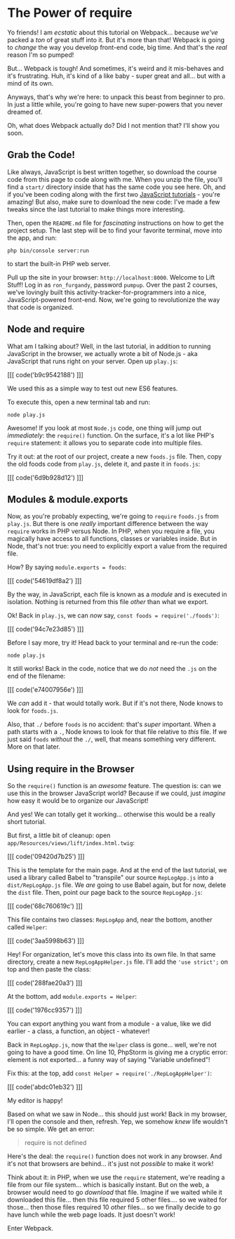 # The Power of require

Yo friends! I am *ecstatic* about this tutorial on Webpack... because *we've*
packed a *ton* of great stuff into it. But it's more than that! Webpack is going
to *change* the way you develop front-end code, big time. And that's the *real*
reason I'm so pumped!

But... Webpack is tough! And sometimes, it's weird and it mis-behaves and it's frustrating.
Huh, it's kind of a like baby - super great and all... but with a mind of its own.

Anyways, that's why we're here: to unpack this beast from beginner to pro. In just
a little while, you're going to have new super-powers that you never dreamed of.

Oh, what does Webpack actually do? Did I not mention that? I'll show you soon.

## Grab the Code!

Like always, JavaScript is best written together, so download the course code from
this page to code along with me. When you unzip the file, you'll find a `start/`
directory inside that has the same code you see here. Oh, and if you've been coding
along with the first two [JavaScript tutorials][modern_javascript] - you're amazing!
But also, make sure to download the new code: I've made a few tweaks since the last
tutorial to make things more interesting.

Then, open the `README.md` file for *fascinating* instructions on how to get the
project setup. The last step will be to find your favorite terminal, move into the
app, and run:

```terminal
php bin/console server:run
```

to start the built-in PHP web server.

Pull up the site in your browser: `http://localhost:8000`. Welcome to Lift Stuff!
Log in as `ron_furgandy`, password `pumpup`. Over the past 2 courses, we've lovingly
built this activity-tracker-for-programmers into a nice, JavaScript-powered front-end.
Now, we're going to revolutionize the way that code is organized.

## Node and require

What am I talking about? Well, in the last tutorial, in addition to running JavaScript
in the browser, we actually wrote a bit of Node.js - aka JavaScript that runs right
on your server. Open up `play.js`:

[[[ code('b9c9542188') ]]]

We used this as a simple way to test out new ES6 features.

To execute this, open a new terminal tab and run:

```terminal
node play.js
```

Awesome! If you look at most `Node.js` code, one thing will jump out *immediately*:
the `require()` function. On the surface, it's a lot like PHP's `require` statement:
it allows you to separate code into multiple files.

Try it out: at the root of our project, create a new `foods.js` file. Then, copy
the old foods code from `play.js`, delete it, and paste it in `foods.js`:

[[[ code('6d9b928d12') ]]]

## Modules & module.exports

Now, as you're probably expecting, we're going to `require` `foods.js` from `play.js`.
But there is one *really* important difference between the way `require`
works in PHP versus Node. In PHP, when you require a file, you magically have access
to all functions, classes or variables inside. But in Node, that's not true: you
need to explicitly export a value from the required file.

How? By saying `module.exports = foods`:

[[[ code('54619df8a2') ]]]

By the way, in JavaScript, each file is known as a *module* and is executed in
isolation. Nothing is returned from this file *other* than what we export.

Ok! Back in `play.js`, we can *now* say, `const foods = require('./foods')`:

[[[ code('94c7e23d85') ]]]

Before I say more, try it! Head back to your terminal and re-run the code:

```terminal-silent
node play.js
```

It still works! Back in the code, notice that we do *not* need the `.js` on the end
of the filename:

[[[ code('e74007956e') ]]]

We *can* add it - that would totally work. But if it's not there, Node knows to look
for `foods.js`.

Also, that `./` before `foods` is no accident: that's *super* important. When a path
starts with a `.`, Node knows to look for that file relative to *this* file. If we
just said `foods` *without* the `./`, well, that means something very different.
More on that later.

## Using require in the Browser

So the `require()` function is an *awesome* feature. The question is: can we use this
in the browser JavaScript world? Because if we could, just *imagine* how easy it
would be to organize our JavaScript!

And yes! We can totally get it working... otherwise this would be a really short
tutorial.

But first, a little bit of cleanup: open `app/Resources/views/lift/index.html.twig`:

[[[ code('09420d7b25') ]]]

This is the template for the main page. And at the end of the last tutorial, we
used a library called Babel to "transpile" our source `RepLogApp.js` into a `dist/RepLogApp.js`
file. We *are* going to use Babel again, but for now, delete the `dist` file. Then,
point our page back to the source `RepLogApp.js`:

[[[ code('68c760619c') ]]]

This file contains two classes: `RepLogApp` and, near the bottom, another called
`Helper`:

[[[ code('3aa5998b63') ]]]

Hey! For organization, let's move this class into its own file. In that
same directory, create a new `RepLogAppHelper.js` file. I'll add the `'use strict';`
on top and then paste the class:

[[[ code('288fae20a3') ]]]

At the bottom, add `module.exports = Helper`:

[[[ code('1976cc9357') ]]]

You can export anything you want from a module - a value, like we did earlier -
a class, a function, an object - whatever!

Back in `RepLogApp.js`, now that the `Helper` class is gone... well, we're not
going to have a good time. On line 10, PhpStorm is giving me a cryptic error:
element is not exported... a funny way of saying "Variable undefined"!

Fix this: at the top, add `const Helper = require('./RepLogAppHelper')`:

[[[ code('abdc01eb32') ]]]

My editor is happy!

Based on what we saw in Node... this should just work! Back in my browser, I'll
open the console and then, refresh. Yep, we somehow *knew* life wouldn't be so simple.
We get an error:

> require is not defined

Here's the deal: the `require()` function does not work in any browser. And it's not
that browsers are behind... it's just not *possible* to make it work!

Think about it: in PHP, when we use the `require` statement, we're reading a file
from our file system... which is basically instant. But on the web, a browser would
need to go *download* that file. Imagine if we waited while it downloaded this file...
then this file required 5 other files.... so we waited for those... then those files
required 10 *other* files... so we finally decide to go have lunch while the web page
loads. It just doesn't work!

Enter Webpack.


[modern_javascript]: https://knpuniversity.com/tracks/javascript#modern-javascript
